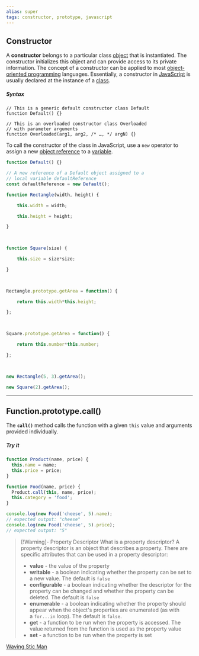 ```yaml
---
alias: super
tags: constructor, prototype, javascript
---
```


## Constructor

A **constructor** belongs to a particular class [object](https://developer.mozilla.org/en-US/docs/Glossary/Object) that is instantiated. The constructor initializes this object and can provide access to its private information. The concept of a constructor can be applied to most [object-oriented programming](https://developer.mozilla.org/en-US/docs/Glossary/OOP) languages. Essentially, a constructor in [JavaScript](https://developer.mozilla.org/en-US/docs/Glossary/JavaScript) is usually declared at the instance of a [class](https://developer.mozilla.org/en-US/docs/Glossary/Class).

##### Syntax

```
// This is a generic default constructor class Default
function Default() {}

// This is an overloaded constructor class Overloaded
// with parameter arguments
function Overloaded(arg1, arg2, /* …, */ argN) {}
```

To call the constructor of the class in JavaScript, use a `new` operator to assign a new [object reference](https://developer.mozilla.org/en-US/docs/Glossary/Object_reference) to a [variable](https://developer.mozilla.org/en-US/docs/Glossary/Variable).

```js
function Default() {}

// A new reference of a Default object assigned to a
// local variable defaultReference
const defaultReference = new Default();
```

```js
function Rectangle(width, height) {

    this.width = width;

    this.height = height;

}

  

function Square(size) {

    this.size = size*size;

}

  

Rectangle.prototype.getArea = function() {

    return this.width*this.height;

};

  

Square.prototype.getArea = function() {

    return this.number*this.number;

};

  

new Rectangle(5, 3).getArea();

new Square(2).getArea();
```

---
## Function.prototype.call()

The **`call()`** method calls the function with a given `this` value and arguments provided individually.

##### Try it
```js
function Product(name, price) {
  this.name = name;
  this.price = price;
}

function Food(name, price) {
  Product.call(this, name, price);
  this.category = 'food';
}

console.log(new Food('cheese', 5).name);
// expected output: "cheese"
console.log(new Food('cheese', 5).price);
// expected output: "5"

```

> [!Warning]- Property Descriptor
> What is a property descriptor? A property descriptor is an object that describes a property. There are specific attributes that can be used in a property descriptor:
>-   **value** - the value of the property
>-   **writable** - a boolean indicating whether the property can be set to a new value. The default is `false`
>-   **configurable** - a boolean indicating whether the descriptor for the property can be changed and whether the property can be deleted. The default is `false`
>-   **enumerable** - a boolean indicating whether the property should appear when the object's properties are enumerated (as with a `for...in` loop). The default is `false`.
>-   **get** - a function to be run when the property is accessed. The value returned from the function is used as the property value
>-   **set** - a function to be run when the property is set

[Waving Stic Man](https://codepen.io/lorayoconnell/pen/pyayOP)
